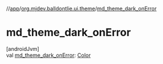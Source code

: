 //[app](../../index.md)/[org.mjdev.balldontlie.ui.theme](index.md)/[md_theme_dark_onError](md_theme_dark_on-error.md)

# md_theme_dark_onError

[androidJvm]\
val [md_theme_dark_onError](md_theme_dark_on-error.md): [Color](https://developer.android.com/reference/kotlin/androidx/compose/ui/graphics/Color.html)
